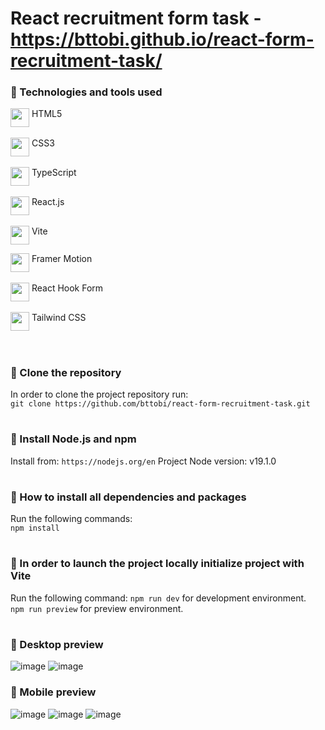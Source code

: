 # React recruitment form task - https://bttobi.github.io/react-form-recruitment-task/


### 🧰 Technologies and tools used
<img align="top" padding="5px" width="30px" src="https://cdn.jsdelivr.net/gh/devicons/devicon/icons/html5/html5-original.svg" /> HTML5 <br/>         
<img align="top" padding="5px" width="30px" src="https://cdn.jsdelivr.net/gh/devicons/devicon/icons/css3/css3-original.svg" /> CSS3 <br/>  
<img align="top" padding="5px" width="30px" src="https://upload.wikimedia.org/wikipedia/commons/thumb/4/4c/Typescript_logo_2020.svg/1200px-Typescript_logo_2020.svg.png" /> TypeScript <br/>  
<img align="top" padding="5px" width="30px" src="https://cdn.jsdelivr.net/gh/devicons/devicon/icons/react/react-original.svg" /> React.js <br/>  
<img align="top" padding="5px" width="30px" src="https://camo.githubusercontent.com/61e102d7c605ff91efedb9d7e47c1c4a07cef59d3e1da202fd74f4772122ca4e/68747470733a2f2f766974656a732e6465762f6c6f676f2e737667" /> Vite <br/>

<img align="top" padding="5px" width="30px" src="https://pagepro.co/blog/wp-content/uploads/2020/03/framer-motion.png" /> Framer Motion <br/>  
<img align="top" padding="5px" width="30px" src="https://github.com/bttobi/react-form-recruitment-task/assets/76923032/41cfd5ca-2417-423d-8876-266bc3b9f905" /> React Hook Form <br/>  
<img align="top" padding="5px" width="30px" src="https://cdn.jsdelivr.net/gh/devicons/devicon/icons/tailwindcss/tailwindcss-plain.svg" /> Tailwind CSS <br/><br/>

#

### 🔧 Clone the repository
In order to clone the project repository run: <br/>
`git clone https://github.com/bttobi/react-form-recruitment-task.git`

#

### 🔧 Install Node.js and npm
Install from:
`https://nodejs.org/en`
Project Node version: v19.1.0

#

### 🔧 How to install all dependencies and packages
Run the following commands: <br/>
`npm install`

#

### 🔧 In order to launch the project locally initialize project with Vite
Run the following command:
`npm run dev` for development environment. <br/>
`npm run preview` for preview environment. <br/>

#

### 🎨 Desktop preview
![image](https://github.com/bttobi/react-form-recruitment-task/assets/76923032/fe928941-9466-4719-a812-de6b5455b133)
![image](https://github.com/bttobi/react-form-recruitment-task/assets/76923032/ba3bdc24-423e-425d-b8b2-b0126034897e)

### 🎨 Mobile preview
![image](https://github.com/bttobi/react-form-recruitment-task/assets/76923032/d5017e65-2f9c-42e2-ae33-c062aaf02cb7)
![image](https://github.com/bttobi/react-form-recruitment-task/assets/76923032/8e161d26-6819-4cfa-aa7d-ac1eb210d90b)
![image](https://github.com/bttobi/react-form-recruitment-task/assets/76923032/633d9c1b-9de6-40c8-a8c1-f1d0ba57496a)

